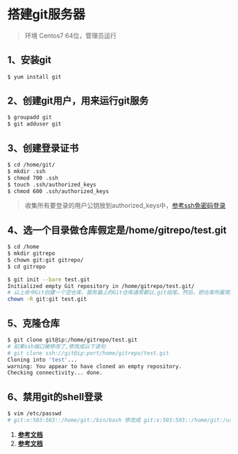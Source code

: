 # 搭建git服务器

> 环境 Centos7 64位，管理员运行

## 1、安装git
```sh
$ yum install git
```
## 2、创建git用户，用来运行git服务
```sh
$ groupadd git
$ git adduser git
```
## 3、创建登录证书
```sh
$ cd /home/git/
$ mkdir .ssh
$ chmod 700 .ssh
$ touch .ssh/authorized_keys
$ chmod 600 .ssh/authorized_keys 
```
> 收集所有要登录的用户公钥放到authorized_keys中，[参考ssh免密码登录]('../Linux_Centos7/ssh免密码登录.md')

## 4、选一个目录做仓库假定是/home/gitrepo/test.git
```sh
$ cd /home
$ mkdir gitrepo
$ chown git:git gitrepo/
$ cd gitrepo

$ git init --bare test.git
Initialized empty Git repository in /home/gitrepo/test.git/
# 以上命令Git创建一个空仓库，服务器上的Git仓库通常都以.git结尾。然后，把仓库所属用户改为git：
chown -R git:git test.git
```

## 5、克隆仓库
```sh
$ git clone git@ip:/home/gitrepo/test.git
# 如果ssh端口被修改了,修改成以下语句
# git clone ssh://git@ip:port/home/gitrepo/test.git
Cloning into 'test'...
warning: You appear to have cloned an empty repository.
Checking connectivity... done.
```

## 6、禁用git的shell登录
```sh
$ vim /etc/passwd
# git:x:503:503::/home/git:/bin/bash 修改成 git:x:503:503::/home/git:/usr/bin/git-shell
```

1. **[参考文档]('http://www.runoob.com/git/git-server.html')**
2. **[参考文档]('http://www.liaoxuefeng.com/wiki/0013739516305929606dd18361248578c67b8067c8c017b000/00137583770360579bc4b458f044ce7afed3df579123eca000')**